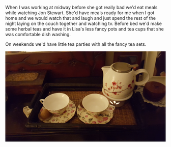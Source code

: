 When I was working at midway before she got really bad we'd eat meals while watching Jon Stewart. She'd have meals ready for me when I got home and we would watch that and laugh and just spend the rest of the night laying on the couch together and watching tv. Before bed we'd make some herbal teas and have it in Lisa's less fancy pots and tea cups that she was comfortable dish washing. 

On weekends we'd have little tea parties with all the fancy tea sets. 

![The image shows a dark brown wooden tray holding two teacups and saucers and a teapot. The teacups and saucers are white with a delicate floral pattern of pink roses and green leaves. The teapot is also white, with a similar floral design of pink cherry blossoms and branches. It has a silver lid. The teapot sits on a small, white, circular warmer. Underneath the tray is a dark brown surface of Lisa's dresser.](https://github.com/Sobieck/memories-of-lisa-rae-mitchell-phd/blob/main/pictures/thomas-anderson-sobieck/2015/20151106_185155.jpg?raw=true)